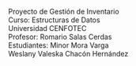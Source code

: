 Proyecto de Gestión de Inventario  
Curso: Estructuras de Datos   
 Universidad CENFOTEC  
Profesor: Romario Salas Cerdas  
Estudiantes:
Minor Mora Varga  
Weslany Valeska Chacón Hernández
